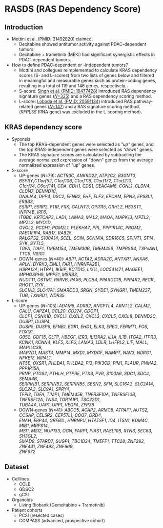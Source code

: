 # RASDS (RAS Dependency Score)

## Introduction
 * [Mottini et al. (PMID: 31492820)](./references/31492820.pdf) claimed,
   - Decitabine showed antitumor activity against PDAC-dependent tumors.
   - Decitabine + trametinib (MEKi) had significant synergistic effects in PDAC-dependent tumors.
 * How to define PDAC-dependent or -independent tumors?
   - Mottini and collegues reimplemented to calculate KRAS dependency scores (S- and L-scores) from two lists of genes below and filtered in meaningful and measurable genes such as protein-coding genes, resulting in a total of 119 and 146 genes, respectively.
   - S-score: [Singh et al. (PMID: 19477428)](./references/19477428.pdf) introduced RAS dependency signature genes ([_N_=325](./references/19477428_Supple.pdf)) and a RAS dependency scoring method.
   - L-score: [Loboda et al. (PMID: 20591134)](./references/20591134.pdf) introduced RAS pathway-related genes ([_N_=147](./20591134_Supple.xls)) and a RAS signature scoring method. (_RFPL3S_ (RNA gene) was excluded in the L-scoring method).

## KRAS dependency score
 * Syponsis
   - The top KRAS-dependent genes were selected as *"up"* genes, and the top KRAS-independent genes were selected as *"down"* genes.
   - The KRAS signature scores are calculated by subtracting the average normalized expression of "down" genes from the average normalized expression of "up" genes.
 * S-score
   - UP-genes (_N_=79): _ACTR3C_, _ANKRD22_, _ATP2C2_, _B3GNT3_, _BSPRY_,_C11orf52_, _C1orf106_, _C1orf116_, _C1orf172_, _C1orf210_,  
_C1orf74_, _C6orf141_, _CDA_, _CDH1_, _CDS1_, _CEACAM6_, _CGNL1_, _CLDN4_, _CLDN7_, _DENND1C_,  
_DNAJA4_, _DPP4_, _DSC2_, _EFNB2_, _EHF_, _ELF3_, _EPCAM_, _EPN3_, _EPS8L1_, _ERBB3_,  
_ESRP1_, _ESRP2_, _F11R_, _FRK_, _GALNT3_, _GPR115_, _GRHL2_, _HS3ST1_, _INPP4B_, _IRF6_,  
_ITGB6_, _KRTCAP3_, _LAD1_, _LAMA3_, _MAL2_, _MAOA_, _MAPK13_, _MPZL2_, _MPZL3_, _MYO1D_,  
_OVOL2_, _PCDH1_, _PGM2L1_, _PLEKHA7_, _PPL_, _PPP1R14C_, _PROM2_, _RAB11FIP4_, _RAB17_, _RAB25_,  
_RALGPS2_, _S100A14_, _SCEL_, _SCIN_, _SCNN1A_, _SDR16C5_, _SPINT1_, _ST14_, _SYK_, _SYTL5_,   
_TGFA_, _TIAF1_, _TMEM154_, _TMEM30B_, _TMEM45B_, _TMPRSS4_, _TSPoAN1_, _TTC9_, _VSIG1_
   - DOWN-genes (_N_=40): _ABP1_, _ACTA2_, _ADRA2C_, _ANTXR1_, _ANXA6_, _APLN_, _DYRK3_, _EML1_, _FAR1_, _HNRNPA2B1_,  
_HSPA12A_, _HTRA1_, _IKBIP_, _KCTD15_, _LIX1L_, _LOC541471_, _MAGEE1_, _MPHOSPH9_, _MPPE1_, _MSRB3_,   
_NUDT11_, _OSTM1_, _PARVB_, _PAX6_, _PLCB4_, _PPARGC1B_, _PPP4R2_, _RECK_, _RHOT1_, _RYK_,  
_SLC1A3_, _SLC47A1_, _SMARCD3_, _SRGN_, _SYDE1_, _SYNGR1_, _TMEM237_, _TUB_, _TXNRD1_, _WDR35_
 * L-score
   - UP-genes (_N_=105): _ADAM8_, _ADRB2_, _ANGPTL4_, _ARNTL2_, _CALM2_, _CALU_, _CAPZA1_, _CCL20_, _CD274_, _CDCP1_,   
_CLCF1_, _CSNK1D_, _CXCL1_, _CXCL2_, _CXCL3_, _CXCL5_, _CXCL8_, _DENND2C_, _DUSP1_, _DUSP4_,   
_DUSP5_, _DUSP6_, _EFNB1_, _EGR1_, _EHD1_, _ELK3_, _EREG_, _FERMT1_, _FOS_, _FOXQ1_,   
_G0S2_, _GDF15_, _GLTP_, _HBEGF_, _IER3_, _IL13RA2_, _IL1A_, _IL1B_, _ITGA2_, _ITPR3_,   
_KCNK1_, _KCNN4_, _KLF5_, _KLF6_, _LAMA3_, _LDLR_, _LHFPL2_, _LIF_, _MALL_, _MAP1LC3B_,   
_MAP7D1_, _MAST4_, _MMP14_, _MXD1_, _MYDGF_, _NAMPT_, _NAV3_, _NDRG1_, _NFKBIZ_, _NIPAL1_,   
_NT5E_, _OXSR1_, _PHLDA1_, _PHLDA2_, _PI3_, _PIK3CD_, _PIM1_, _PLAUR_, _PNMA2_, _PPP1R15A_,   
_PRNP_, _PTGS2_, _PTHLH_, _PTPRE_, _PTX3_, _PVR_, _S100A6_, _SDC1_, _SDC4_, _SEMA4B_,   
_SERPINB1_, _SERPINB2_, _SERPINB5_, _SESN2_, _SFN_, _SLC16A3_, _SLC2A14_, _SLC2A3_, _SLC9A1_, _SPRY4_,   
_TFPI2_, _TGFA_, _TIMP1_, _TMEM45B_, _TNFRSF10A_, _TNFRSF10B_, _TNFRSF12A_, _TNS4_, _TOR1AIP1_, _TSC22D1_,   
_TUBA4A_, _UAP1_, _UPP1_, _VEGFA_, _ZFP36_
   - DOWN-genes (_N_=41): _ABCC5_, _ACAP2_, _ARMC8_, _ATPAF1_, _AUTS2_, _CCSAP_, _CELSR2_, _CEP57L1_, _COQ7_, _DRD4_,   
_ENAH_, _ERP44_, _GREB1L_, _HNRNPU_, _HTATSF1_, _ID4_, _ITSN1_, _KDM4C_, _MIB1_, _MRPS14_,   
_MSI1_, _MSI2_, _NUP133_, _OGN_, _PARP1_, _PIAS1_, _RASL10B_, _RTN3_, _SEC63_, _SH3GL2_,   
_SMAD9_, _STARD7_, _SUGP1_, _TBC1D24_, _TMEFF1_, _TTC28_, _ZNF292_, _ZNF441_, _ZNF493_, _ZNF669_,   
_ZNF672_

## Dataset
 * Celllines
   - CCLE
   - GDSC2
   - gCSI
 * Organoids
   - Living Biobank (Gemcitabine + Trametinib)
 * Patient cohorts
   - PCSI (resected cases)
   - COMPASS (advanced, prospective cohort)


